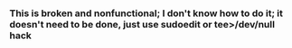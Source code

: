 ### This is broken and nonfunctional; I don't know how to do it; it doesn't need to be done, just use sudoedit or tee>/dev/null hack
